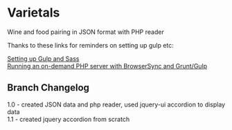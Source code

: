 # Varietals
Wine and food pairing in JSON format with PHP reader

Thanks to these links for reminders on setting up gulp etc:

[Setting up Gulp and Sass](https://front-end-development.net/setting-gulp-sass/)  
[Running an on-demand PHP server with BrowserSync and Grunt/Gulp](https://fettblog.eu/php-browsersync-grunt-gulp/)

## Branch Changelog
1.0 - created JSON data and php reader, used jquery-ui accordion to display data  
1.1 - created jquery accordion from scratch
